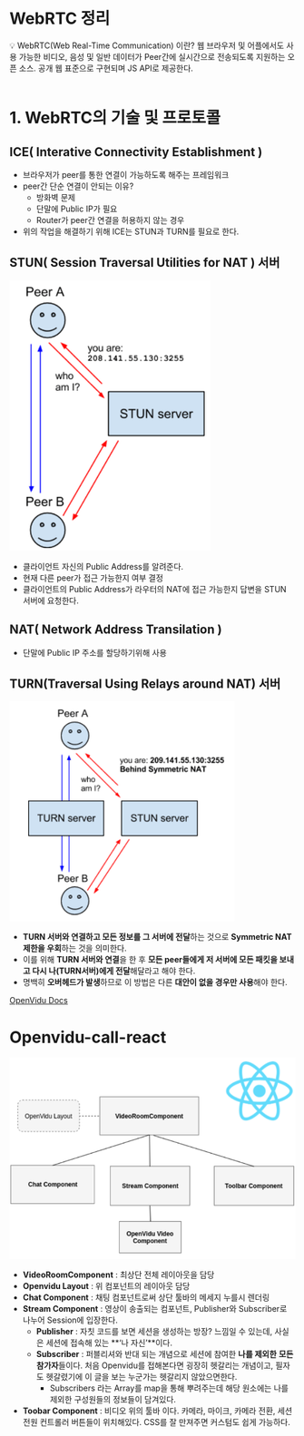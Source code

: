 # WebRTC 정리

<aside>
💡 WebRTC(Web Real-Time Communication) 이란?
웹 브라우저 및 어플에서도 사용 가능한 비디오, 음성 및 일반 데이터가 Peer간에 실시간으로 전송되도록 지원하는 오픈 소스.
공개 웹 표준으로 구현되며 JS API로 제공한다.
</aside>

<br/>

# 1. WebRTC의 기술 및 프로토콜

## ICE( Interative Connectivity Establishment )

- 브라우저가 peer를 통한 연결이 가능하도록 해주는 프레임워크
- peer간 단순 연결이 안되는 이유?
  - 방화벽 문제
  - 단말에 Public IP가 필요
  - Router가 peer간 연결을 허용하지 않는 경우
- 위의 작업을 해결하기 위해 ICE는 STUN과 TURN를 필요로 한다.

## STUN( Session Traversal Utilities for NAT ) 서버
![STUN](./assets/Untitled1.png)

- 클라이언트 자신의 Public Address를 알려준다.
- 현재 다른 peer가 접근 가능한지 여부 결정
- 클라이언트의 Public Address가 라우터의 NAT에 접근 가능한지 답변을 STUN 서버에 요청한다.


## NAT( Network Address Transilation )

- 단말에 Public IP 주소를 할당하기위해 사용

## **TURN(Traversal Using Relays around NAT) 서버**
![TURN](./assets/Untitled2.png)

- **TURN 서버와 연결하고 모든 정보를 그 서버에 전달**하는 것으로 **Symmetric NAT 제한을 우회**하는 것을 의미한다.
- 이를 위해 **TURN 서버와 연결**을 한 후 **모든 peer들에게 저 서버에 모든 패킷을 보내고 다시 나(TURN서버)에게 전달**해달라고 해야 한다.
- 명백히 **오버헤드가 발생**하므로 이 방법은 다른 **대안이 없을 경우만 사용**해야 한다.


[OpenVidu Docs](https://docs.openvidu.io/en/2.25.0/)

# Openvidu-call-react

![VIDU](./assets/Untitled3.png)

- **VideoRoomComponent** : 최상단 전체 레이아웃을 담당
- **Openvidu Layout** : 위 컴포넌트의 레이아웃 담당
- **Chat Component** : 채팅 컴포넌트로써 상단 툴바의 메세지 누를시 렌더링
- **Stream Component** : 영상이 송출되는 컴포넌트, Publisher와 Subscriber로 나누어 Session에 입장한다.
  - **Publisher** : 자칫 코드를 보면 세션을 생성하는 방장? 느낌일 수 있는데, 사실은 세션에 접속해 있는 **‘나 자신’**이다.
  - **Subscriber** : 퍼블리셔와 반대 되는 개념으로 세션에 참여한 **나를 제외한** **모든 참가자**들이다. 처음 Openvidu를 접해본다면 굉장히 헷갈리는 개념이고, 필자도 헷갈렸기에 이 글을 보는 누군가는 헷갈리지 않았으면한다.
    - Subscribers 라는 Array를 map을 통해 뿌려주는데 해당 원소에는 나를 제외한 구성원들의 정보들이 담겨있다.
- **Toobar Component** : 비디오 위의 툴바 이다. 카메라, 마이크, 카메라 전환, 세션 전원 컨트롤러 버튼들이 위치해있다. CSS를 잘 만져주면 커스텀도 쉽게 가능하다.
